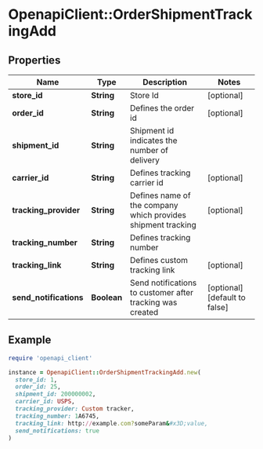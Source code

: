 # OpenapiClient::OrderShipmentTrackingAdd

## Properties

| Name | Type | Description | Notes |
| ---- | ---- | ----------- | ----- |
| **store_id** | **String** | Store Id | [optional] |
| **order_id** | **String** | Defines the order id | [optional] |
| **shipment_id** | **String** | Shipment id indicates the number of delivery |  |
| **carrier_id** | **String** | Defines tracking carrier id | [optional] |
| **tracking_provider** | **String** | Defines name of the company which provides shipment tracking | [optional] |
| **tracking_number** | **String** | Defines tracking number |  |
| **tracking_link** | **String** | Defines custom tracking link | [optional] |
| **send_notifications** | **Boolean** | Send notifications to customer after tracking was created | [optional][default to false] |

## Example

```ruby
require 'openapi_client'

instance = OpenapiClient::OrderShipmentTrackingAdd.new(
  store_id: 1,
  order_id: 25,
  shipment_id: 200000002,
  carrier_id: USPS,
  tracking_provider: Custom tracker,
  tracking_number: 1А6745,
  tracking_link: http://example.com?someParam&#x3D;value,
  send_notifications: true
)
```

